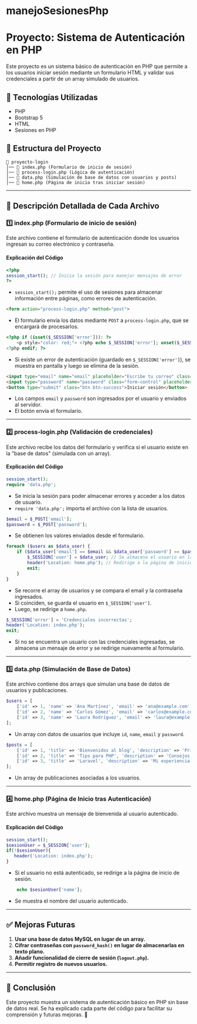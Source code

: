 # manejoSesionesPhp

# Proyecto: Sistema de Autenticación en PHP

Este proyecto es un sistema básico de autenticación en PHP que permite a los usuarios iniciar sesión mediante un formulario HTML y validar sus credenciales a partir de un array simulado de usuarios.

## 📌 Tecnologías Utilizadas
- PHP
- Bootstrap 5
- HTML
- Sesiones en PHP

## 📂 Estructura del Proyecto
```
📁 proyecto-login
│── 📄 index.php (Formulario de inicio de sesión)
│── 📄 process-login.php (Lógica de autenticación)
│── 📄 data.php (Simulación de base de datos con usuarios y posts)
│── 📄 home.php (Página de inicio tras iniciar sesión)
```

---

## 📝 Descripción Detallada de Cada Archivo

### 1️⃣ **index.php** (Formulario de inicio de sesión)
Este archivo contiene el formulario de autenticación donde los usuarios ingresan su correo electrónico y contraseña.

#### **Explicación del Código**

```php
<?php
session_start(); // Inicia la sesión para manejar mensajes de error
?>
```
- `session_start();` permite el uso de sesiones para almacenar información entre páginas, como errores de autenticación.

```html
<form action="process-login.php" method="post">
```
- El formulario envía los datos mediante `POST` a `process-login.php`, que se encargará de procesarlos.

```php
<?php if (isset($_SESSION['error'])): ?>
    <p style="color: red;"> <?php echo $_SESSION['error']; unset($_SESSION['error']); ?> </p>
<?php endif; ?>
```
- Si existe un error de autenticación (guardado en `$_SESSION['error']`), se muestra en pantalla y luego se elimina de la sesión.

```html
<input type="email" name="email" placeholder="Escribe tu correo" class="form-control">
<input type="password" name="password" class="form-control" placeholder="Escribe tu contraseña">
<button type="submit" class="btn btn-success">Iniciar sesión</button>
```
- Los campos `email` y `password` son ingresados por el usuario y enviados al servidor.
- El botón envía el formulario.

---

### 2️⃣ **process-login.php** (Validación de credenciales)
Este archivo recibe los datos del formulario y verifica si el usuario existe en la "base de datos" (simulada con un array).

#### **Explicación del Código**

```php
session_start();
require 'data.php';
```
- Se inicia la sesión para poder almacenar errores y acceder a los datos de usuario.
- `require 'data.php';` importa el archivo con la lista de usuarios.

```php
$email = $_POST['email'];
$password = $_POST['password'];
```
- Se obtienen los valores enviados desde el formulario.

```php
foreach ($users as $data_user) {
    if ($data_user['email'] == $email && $data_user['password'] == $password) {
        $_SESSION['user'] = $data_user; // Se almacena el usuario en la sesión
        header('Location: home.php'); // Redirige a la página de inicio
        exit;
    }
}
```
- Se recorre el array de usuarios y se compara el email y la contraseña ingresados.
- Si coinciden, se guarda el usuario en `$_SESSION['user']`.
- Luego, se redirige a `home.php`.

```php
$_SESSION['error'] = 'Credenciales incorrectas';
header('Location: index.php');
exit;
```
- Si no se encuentra un usuario con las credenciales ingresadas, se almacena un mensaje de error y se redirige nuevamente al formulario.

---

### 3️⃣ **data.php** (Simulación de Base de Datos)
Este archivo contiene dos arrays que simulan una base de datos de usuarios y publicaciones.

```php
$users = [
    ['id' => 1, 'name' => 'Ana Martínez', 'email' => 'ana@example.com', 'password' => 'password123'],
    ['id' => 2, 'name' => 'Carlos Gómez', 'email' => 'carlos@example.com', 'password' => 'qwerty456'],
    ['id' => 3, 'name' => 'Laura Rodríguez', 'email' => 'laura@example.com', 'password' => 'abc12345'],
];
```
- Un array con datos de usuarios que incluye `id`, `name`, `email` y `password`.

```php
$posts = [
    ['id' => 1, 'title' => 'Bienvenidos al blog', 'description' => 'Primer post.', 'author_id' => 1, 'status' => 'published'],
    ['id' => 2, 'title' => 'Tips para PHP', 'description' => 'Consejos para mejorar.', 'author_id' => 2, 'status' => 'published'],
    ['id' => 3, 'title' => 'Laravel', 'description' => 'Mi experiencia.', 'author_id' => 3, 'status' => 'draft'],
];
```
- Un array de publicaciones asociadas a los usuarios.

---

### 4️⃣ **home.php** (Página de Inicio tras Autenticación)
Este archivo muestra un mensaje de bienvenida al usuario autenticado.

#### **Explicación del Código**

```php
session_start();
$sesionUser = $_SESSION['user'];
if(!$sesionUser){
   header('Location: index.php');
}

```
- Si el usuario no está autenticado, se redirige a la página de inicio de sesión.

```php
    echo $sesionUser['name'];
```
- Se muestra el nombre del usuario autenticado.

---

## ✅ **Mejoras Futuras**
1. **Usar una base de datos MySQL en lugar de un array.**
2. **Cifrar contraseñas con `password_hash()` en lugar de almacenarlas en texto plano.**
3. **Añadir funcionalidad de cierre de sesión (`logout.php`).**
4. **Permitir registro de nuevos usuarios.**

---

## 📌 **Conclusión**
Este proyecto muestra un sistema de autenticación básico en PHP sin base de datos real. Se ha explicado cada parte del código para facilitar su comprensión y futuras mejoras. 🚀

